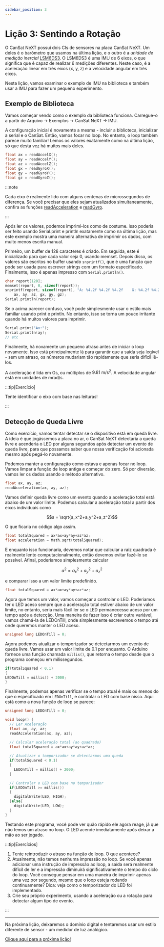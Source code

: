 ```yaml
---
sidebar_position: 3
---
```


# Lição 3: Sentindo a Rotação

O CanSat NeXT possui dois CIs de sensores na placa CanSat NeXT. Um deles é o barômetro que usamos na última lição, e o outro é a _unidade de medição inercial_ [LSM6DS3](./../CanSat-hardware/on_board_sensors#IMU). O LSM6DS3 é uma IMU de 6 eixos, o que significa que é capaz de realizar 6 medições diferentes. Neste caso, é a aceleração linear em três eixos (x, y, z) e a velocidade angular em três eixos.

Nesta lição, vamos examinar o exemplo de IMU na biblioteca e também usar a IMU para fazer um pequeno experimento.

## Exemplo de Biblioteca

Vamos começar vendo como o exemplo da biblioteca funciona. Carregue-o a partir de Arquivo -> Exemplos -> CanSat NeXT -> IMU.

A configuração inicial é novamente a mesma - incluir a biblioteca, inicializar a serial e o CanSat. Então, vamos focar no loop. No entanto, o loop também parece muito familiar! Lemos os valores exatamente como na última lição, só que desta vez há muitos mais deles.

```Cpp title="Lendo valores da IMU"
float ax = readAccelX();
float ay = readAccelY();
float az = readAccelZ();
float gx = readGyroX();
float gy = readGyroY();
float gz = readGyroZ();
```

:::note

Cada eixo é realmente lido com alguns centenas de microssegundos de diferença. Se você precisar que eles sejam atualizados simultaneamente, confira as funções [readAcceleration](./../CanSat-software/library_specification#readacceleration) e [readGyro](./../CanSat-software/library_specification#readgyro).

:::

Após ler os valores, podemos imprimi-los como de costume. Isso poderia ser feito usando Serial.print e println exatamente como na última lição, mas este exemplo mostra uma maneira alternativa de imprimir os dados, com muito menos escrita manual.

Primeiro, um buffer de 128 caracteres é criado. Em seguida, este é inicializado para que cada valor seja 0, usando memset. Depois disso, os valores são escritos no buffer usando `snprintf()`, que é uma função que pode ser usada para escrever strings com um formato especificado. Finalmente, isso é apenas impresso com `Serial.println()`.

```Cpp title="Impressão Elegante"
char report[128];
memset(report, 0, sizeof(report));
snprintf(report, sizeof(report), "A: %4.2f %4.2f %4.2f    G: %4.2f %4.2f %4.2f",
    ax, ay, az, gx, gy, gz);
Serial.println(report);
```

Se o acima parecer confuso, você pode simplesmente usar o estilo mais familiar usando print e println. No entanto, isso se torna um pouco irritante quando há muitos valores para imprimir.

```Cpp title="Impressão Regular"
Serial.print("Ax:");
Serial.println(ay);
// etc
```

Finalmente, há novamente um pequeno atraso antes de iniciar o loop novamente. Isso está principalmente lá para garantir que a saída seja legível - sem um atraso, os números mudariam tão rapidamente que seria difícil lê-los.

A aceleração é lida em Gs, ou múltiplos de $9.81 \text{ m}/\text{s}^2$. A velocidade angular está em unidades de $\text{mrad}/\text{s}$.

:::tip[Exercício]

Tente identificar o eixo com base nas leituras!

:::

## Detecção de Queda Livre

Como exercício, vamos tentar detectar se o dispositivo está em queda livre. A ideia é que jogássemos a placa no ar, o CanSat NeXT detectaria a queda livre e acenderia o LED por alguns segundos após detectar um evento de queda livre, para que possamos saber que nossa verificação foi acionada mesmo após pegá-lo novamente.

Podemos manter a configuração como estava e apenas focar no loop. Vamos limpar a função de loop antiga e começar do zero. Só por diversão, vamos ler os dados usando o método alternativo.

```Cpp title="Ler Aceleração"
float ax, ay, az;
readAcceleration(ax, ay, az);
```

Vamos definir queda livre como um evento quando a aceleração total está abaixo de um valor limite. Podemos calcular a aceleração total a partir dos eixos individuais como

$$a = \sqrt{a_x^2+a_y^2+a_z^2}$$

O que ficaria no código algo assim.

```Cpp title="Calculando aceleração total"
float totalSquared = ax*ax+ay*ay+az*az;
float acceleration = Math.sqrt(totalSquared);
```

E enquanto isso funcionaria, devemos notar que calcular a raiz quadrada é realmente lento computacionalmente, então devemos evitar fazê-lo se possível. Afinal, poderíamos simplesmente calcular

$$a^2 = a_x^2+a_y^2+a_z^2$$

e comparar isso a um valor limite predefinido.

```Cpp title="Calculando aceleração total ao quadrado"
float totalSquared = ax*ax+ay*ay+az*az;
```

Agora que temos um valor, vamos começar a controlar o LED. Poderíamos ter o LED aceso sempre que a aceleração total estiver abaixo de um valor limite, no entanto, seria mais fácil ler se o LED permanecesse aceso por um tempo após a detecção. Uma maneira de fazer isso é criar outra variável, vamos chamá-la de LEDOnTill, onde simplesmente escrevemos o tempo até onde queremos manter o LED aceso.

```Cpp title="Variável de Temporizador"
unsigned long LEDOnTill = 0;
```

Agora podemos atualizar o temporizador se detectarmos um evento de queda livre. Vamos usar um valor limite de 0.1 por enquanto. O Arduino fornece uma função chamada `millis()`, que retorna o tempo desde que o programa começou em milissegundos.

```Cpp title="Atualizando o temporizador"
if(totalSquared < 0.1)
{
LEDOnTill = millis() + 2000;
}
```

Finalmente, podemos apenas verificar se o tempo atual é mais ou menos do que o especificado em `LEDOnTill`, e controlar o LED com base nisso. Aqui está como a nova função de loop se parece:

```Cpp title="Função de loop de detecção de queda livre"
unsigned long LEDOnTill = 0;

void loop() {
  // Ler Aceleração
  float ax, ay, az;
  readAcceleration(ax, ay, az);

  // Calcular aceleração total (ao quadrado)
  float totalSquared = ax*ax+ay*ay+az*az;
  
  // Atualizar o temporizador se detectarmos uma queda
  if(totalSquared < 0.1)
  {
    LEDOnTill = millis() + 2000;
  }

  // Controlar o LED com base no temporizador
  if(LEDOnTill >= millis())
  {
    digitalWrite(LED, HIGH);
  }else{
    digitalWrite(LED, LOW);
  }
}
```

Testando este programa, você pode ver quão rápido ele agora reage, já que não temos um atraso no loop. O LED acende imediatamente após deixar a mão ao ser jogado.

:::tip[Exercícios]

1. Tente reintroduzir o atraso na função de loop. O que acontece?
2. Atualmente, não temos nenhuma impressão no loop. Se você apenas adicionar uma instrução de impressão ao loop, a saída será realmente difícil de ler e a impressão diminuirá significativamente o tempo do ciclo do loop. Você consegue pensar em uma maneira de imprimir apenas uma vez por segundo, mesmo que o loop esteja rodando continuamente? Dica: veja como o temporizador do LED foi implementado.
3. Crie seu próprio experimento, usando a aceleração ou a rotação para detectar algum tipo de evento.

:::

---

Na próxima lição, deixaremos o domínio digital e tentaremos usar um estilo diferente de sensor - um medidor de luz analógico.

[Clique aqui para a próxima lição!](./lesson4)